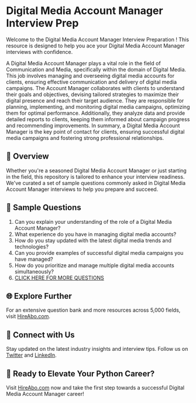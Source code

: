 # Digital Media Account Manager Interview Prep

Welcome to the Digital Media Account Manager Interview Preparation ! This resource is designed to help you ace your Digital Media Account Manager interviews with confidence.

A Digital Media Account Manager plays a vital role in the field of Communication and Media, specifically within the domain of Digital Media. This job involves managing and overseeing digital media accounts for clients, ensuring effective communication and delivery of digital media campaigns. The Account Manager collaborates with clients to understand their goals and objectives, devising tailored strategies to maximize their digital presence and reach their target audience. They are responsible for planning, implementing, and monitoring digital media campaigns, optimizing them for optimal performance. Additionally, they analyze data and provide detailed reports to clients, keeping them informed about campaign progress and recommending improvements. In summary, a Digital Media Account Manager is the key point of contact for clients, ensuring successful digital media campaigns and fostering strong professional relationships.

## 🚀 Overview

Whether you're a seasoned Digital Media Account Manager or just starting in the field, this repository is tailored to enhance your interview readiness. We've curated a set of sample questions commonly asked in Digital Media Account Manager interviews to help you prepare and succeed.

## 📝 Sample Questions

1. Can you explain your understanding of the role of a Digital Media Account Manager?
2. What experience do you have in managing digital media accounts?
3. How do you stay updated with the latest digital media trends and technologies?
4. Can you provide examples of successful digital media campaigns you have managed?
5. How do you prioritize and manage multiple digital media accounts simultaneously?
6. [CLICK HERE FOR MORE QUESTIONS](https://hireabo.com/job/8_4_40/Digital%20Media%20Account%20Manager)

## 🌐 Explore Further

For an extensive question bank and more resources across 5,000 fields, visit [HireAbo.com](https://www.hireabo.com).

## 📱 Connect with Us

Stay updated on the latest industry insights and interview tips. Follow us on [Twitter](https://twitter.com/hireabo) and [LinkedIn](https://www.linkedin.com/in/hire-abo-3609972a8/).

## 🚀 Ready to Elevate Your Python Career?

Visit [HireAbo.com](https://www.hireabo.com) now and take the first step towards a successful Digital Media Account Manager career!